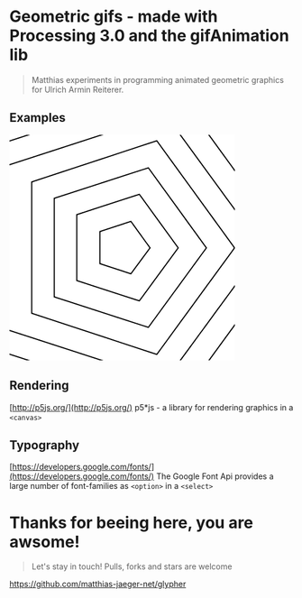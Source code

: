 # Geometric gifs - made with Processing 3.0 and the gifAnimation lib  
> Matthias experiments in programming animated geometric graphics for Ulrich Armin Reiterer.

## Examples
![example](rendered/export.gif)


## Rendering
[http://p5js.org/](http://p5js.org/)
p5*js - a library for rendering graphics in a `<canvas>`

## Typography
[https://developers.google.com/fonts/](https://developers.google.com/fonts/)
The Google Font Api provides a large number of font-families as `<option>` in a `<select>`


# Thanks for beeing here, you are awsome!
> Let's stay in touch! Pulls, forks and stars are welcome

https://github.com/matthias-jaeger-net/glypher

